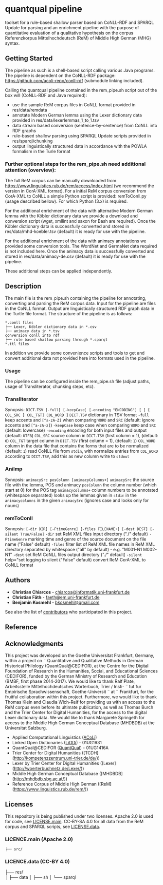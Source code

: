 # quantqual pipeline
toolset for a rule-based shallow parser based on CoNLL-RDF and SPARQL Update for parsing and an enrichment pipeline with the purpose of quantitative evaluation of a qualitative hypothesis on the corpus Referenzkorpus Mittelhochdeutsch (ReM) of Middle High German (MHG) syntax.
## Getting Started

The pipeline as such is a shell-based script calling various Java programs.
The pipeline is dependent on the CoNLL-RDF package: https://github.com/acoli-repo/conll-rdf (submodule linking included). 

Calling the quantqual pipeline contained in the rem_pipe.sh script out of the box will (CoNLL-RDF and Java required):
- use the sample ReM corpus files in CoNLL format provided in res/data/remdata
- annotate Modern German lemma using the Lexer dictionary data provided in res/data/lexerlemmas_1_to_1.tsv
- data stream based conversion (sentence-by-sentence) from CoNLL into RDF graphs
- rule-based shallow parsing using SPARQL Update scripts provided in res/sparql/chunking
- output linguistically structured data in accordance with the POWLA formalism in the Turle format

### Further optional steps for the rem_pipe.sh need additional attention (overview):
The full ReM corpus can be manually downloaded from https://www.linguistics.rub.de/rem/access/index.html (we recommend the version in CorA-XML format).
For a initial ReM corpus conversion from CorA-XML to CoNLL a simple Python script is provided: remToConll.py (usage described bellow). For which Python (3.x) is required.

For the additional enrichment of the data with alternative Modern German lemma with the Köbler dictionary data we provide a download and conversion script (wget, xmllint and saxon for Bash are required).
Once the Köbler dictionary data is successfully converted and stored in res/data/mhd-koebler.tsv (default) it is ready for use with the pipeline.

For the additional enrichment of the data with animacy annotations we provided some conversion tools. The WordNet and GermaNet data required is not included here.
Once the animacy data is successfully converted and stored in res/data/animacy-de.csv (default) it is ready for use with the pipeline.

These additional steps can be applied independently.

## Description

The main file is the rem_pipe.sh containing the pipeline for annotating, converting and parsing the ReM corpus data. 
Input for the pipeline are files in the CoNLL format.
Output are linguistically structured RDF graph data in the Turtle file format.
The structure of the pipeline is as follows:
```
*.conll files
├── Lexer, Köbler dictionary data in *.csv
├── animacy data in *.tsv
conversion conll into rdf
├── rule based shallow parsing through *.sparql
*.ttl files
```

In addition we provide some convenience scripts and tools to get and convert additional data not provided here into formats used in the pipeline.

### Usage
The pipeline can be configured inside the rem_pipe.sh file (adjust paths, usage of Transliterator, chunking steps, etc).

### Transliterator
Synopsis: `DICT.TSV [-full] [-keepCase] [-encoding "ENCODING"] [ [ [ COL_SRC ] COL_TGT] COL_WORD ]`
				  `DICT.TSV`            dictionary in TSV format
				  `-full`               keep accents and `[^a-zA-Z]` when comparing `WORD` and `SRC` (default: ignore accents and `[^a-zA-z]`)
				  `-keepCase`           keep case when comparing `WORD` and `SRC` (default: lowercase)
				  `-encoding`           encoding for both input files and output (default: `UTF8`)
				  `COL_SRC`             source column in `DICT.TSV` (first column = 1), (default: `0`)
				  `COL_TGT`             target column in `DICT.TSV` (first column = 1), (default: `1`)
				  `COL_WORD`            column in the data file that contains the forms that are to be normalized (default: `1`)
				read CoNLL file from `stdin`, with normalize entries from `COL_WORD` according to `DICT.TSV`, add this as new column
				write to `stdout`

### AniImp
Synopsis: `animacySrc posColumn [animacyColumns+]`
				`animacySrc`           the source file with the lemma, POS and animacy
				`posColumn`            the column number (which start at 0) for the POS tag
				`animacycolumns+`      column numbers to be annotated (whitespace separated)
				looks up the lemmas given in `stdin` in the `animacycolumns` in the given `animacySrc`
				(ignores case and looks only for nouns)
				

### remToConll
Synopsis: `[-dir DIR] [-FtimeGenre] [-files FILENAME+] [-dest DEST] [-silent True/False]`
				`-dir`              set ReM XML files input directory ("./" default)
				`-FtimeGenre`       marking time and genre of the source document on the file name ("False" default)
				`-files`            filter list of ReM XML file names in ReM XML directory separated by whitespace 
				                   ("all" by default) - e.g. "M001-N1 M002-N1"
				`-dest`             set ReM CoNLL files output directory ("./" default)
				`-silent`           help="set logging to silent ("False" default)
				convert ReM CorA-XML to CoNLL format

## Authors

* **Christian Chiarcos** - chiarcos@informatik.uni-frankfurt.de
* **Christian Fäth** - faeth@em.uni-frankfurt.de
* **Benjamin Kosmehl** - bkosmehl@gmail.com

See also the list of [contributors](https://github.com/acoli-repo/conll-rdf/graphs/contributors) who participated in this project.

## Reference

## Acknowledgments

This project was developed on the 
Goethe Universitat Frankfurt, Germany, within a project on ¨
Quantitative and Qualitative Methods in German Historical
Philology (QuantQual@CEDIFOR), at the Centre for the
Digital Foundation of Research in the Humanities, Social,
and Educational Sciences (CEDIFOR), funded by the
German Ministry of Research and Education (BMBF, first
phase 2014-2017). We would like to thank Ralf Plate, Arbeitsstelle Mittelhochdeutsches Worterbuch, Trier / Insti- ¨
tut fur Empirische Sprachwissenschaft, Goethe-Universit ¨ at ¨
Frankfurt, for the fruitful collaboration within this project.
Furthermore, we would like to thank Thomas Klein and
Claudia Wich-Reif for providing us with an access to the
ReM corpus even before its ultimate publication, as well as
Thomas Burch and the Trier Center for Digital Humanities, 
for the access to the digital Lexer dictionary data. We
would like to thank Margarete Springeth for access to the
Middle High German Conceptual Database (MHDBDB)
at the Universitat Salzburg. 

* Applied Computational Linguistics ([ACoLi](http://acoli.cs.uni-frankfurt.de))
* Linked Open Dictionaries ([LiODi](http://www.acoli.informatik.uni-frankfurt.de/liodi/)) - 01UG1631
* QuantQual@CEDIFOR ([QuantQual](http://acoli.cs.uni-frankfurt.de/projects.html#quantqual)) - 01UG1416A
* Trier Center for Digital Humanities ([TCDH] (http://kompetenzzentrum.uni-trier.de/de/))
* Lexer by Trier Center for Digital Humanities ([Lexer] (http://woerterbuchnetz.de/Lexer/))
* Middle High German Conceptual Database ([MHDBDB] (http://mhdbdb.sbg.ac.at/))
* Reference Corpus of Middle High German ([ReM] (https://www.linguistics.rub.de/rem/))  
  
## Licenses


This repository is being published under two licenses. 
Apache 2.0 is used for code, see [LICENSE.main](LICENSE.main.txt). 
CC-BY-SA 4.0 for all data from the ReM corpus and SPARQL scripts, see [LICENSE.data](LICENSE.data.txt).
  
### LICENCE.main (Apache 2.0)
```
├── src/  
```
### LICENCE.data (CC-BY 4.0)
├── res/  
│	├── data
│	├── sh
│	└── sparql

